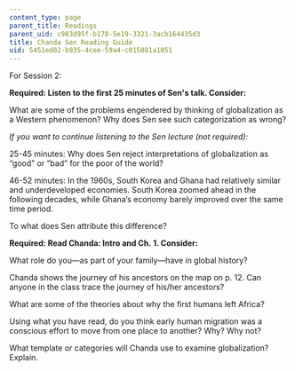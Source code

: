 ```yaml
---
content_type: page
parent_title: Readings
parent_uid: c983d95f-b178-5e19-3321-3acb164435d3
title: Chanda Sen Reading Guide
uid: 5451ed02-b935-4cee-59a4-c015081a1051
---
```


For Session 2:

**Required: Listen to the first 25 minutes of Sen's talk. Consider:**

What are some of the problems engendered by thinking of globalization as a Western phenomenon? Why does Sen see such categorization as wrong?

_If you want to continue listening to the Sen lecture (not required):_

25-­45 minutes: Why does Sen reject interpretations of globalization as “good” or “bad” for the poor of the world?

46-­52 minutes: In the 1960s, South Korea and Ghana had relatively similar and underdeveloped economies. South Korea zoomed ahead in the following decades, while Ghana’s economy barely improved over the same time period.

To what does Sen attribute this difference?

**Required: Read Chanda: Intro and Ch. 1. Consider:**

What role do you—as part of your family—have in global history?

Chanda shows the journey of his ancestors on the map on p. 12. Can anyone in the class trace the journey of his/her ancestors?

What are some of the theories about why the first humans left Africa?

Using what you have read, do you think early human migration was a conscious effort to move from one place to another? Why? Why not?

What template or categories will Chanda use to examine globalization? Explain.